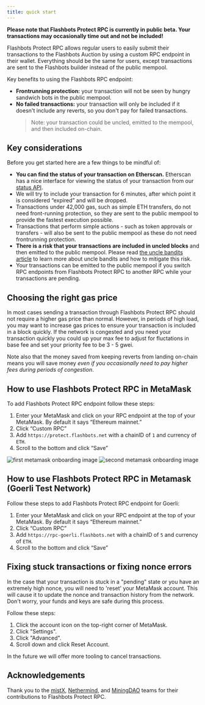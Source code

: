 ```yaml
---
title: quick start
---
```

**Please note that Flashbots Protect RPC is currently in public beta. Your transactions may occasionally time out and not be included!**

Flashbots Protect RPC allows regular users to easily submit their transactions to the Flashbots Auction by using a custom RPC endpoint in their wallet. Everything should be the same for users, except transactions are sent to the Flashbots builder instead of the public mempool.

Key benefits to using the Flashbots RPC endpoint:

- **Frontrunning protection:** your transaction will not be seen by hungry sandwich bots in the public mempool.
- **No failed transactions:** your transaction will only be included if it doesn't include any reverts, so you don't pay for failed transactions.
    > Note: your transaction could be uncled, emitted to the mempool, and then included on-chain.

## Key considerations

Before you get started here are a few things to be mindful of:

- **You can find the status of your transaction on Etherscan.** Etherscan has a nice interface for viewing the status of your transaction from our [status API](/flashbots-protect/rpc/status-api).
- We will try to include your transaction for 6 minutes, after which point it is considered “expired” and will be dropped.
- Transactions under 42,000 gas, such as simple ETH transfers, do not need front-running protection, so they are sent to the public mempool to provide the fastest execution possible.
- Transactions that perform simple actions - such as token approvals or transfers - will also be sent to the public mempool as these do not need frontrunning protection.
- **There is a risk that your transactions are included in uncled blocks** and then emitted to the public mempool. Please read [the uncle bandits article](/flashbots-protect/rpc/uncle-bandits) to learn more about uncle bandits and how to mitigate this risk.
- Your transactions can be emitted to the public mempool if you switch RPC endpoints from Flashbots Protect RPC to another RPC while your transactions are pending.

## Choosing the right gas price

In most cases sending a transaction through Flashbots Protect RPC should not require a higher gas price than normal. However, in periods of high load, you may want to increase gas prices to ensure your transaction is included in a block quickly. If the network is congested and you need your transaction quickly you could up your max fee to adjust for fluctations in base fee and set your priority fee to be 3 - 5 gwei.

Note also that the money saved from keeping reverts from landing on-chain means you will save money *even if you occasionally need to pay higher fees during periods of congestion*.

## How to use Flashbots Protect RPC in MetaMask

To add Flashbots Protect RPC endpoint follow these steps:

1. Enter your MetaMask and click on your RPC endpoint at the top of your MetaMask. By default it says “Ethereum mainnet.”
2. Click “Custom RPC”
3. Add `https://protect.flashbots.net` with a chainID of `1` and currency of `ETH`.
4. Scroll to the bottom and click “Save”

![first metamask onboarding image](/img/flashbotsRPC-metamask1.png)
![second metamask onboarding image](/img/flashbotsRPC-metamask2.png)

## How to use Flashbots Protect RPC in Metamask (Goerli Test Network)

Follow these steps to add Flashbots Protect RPC endpoint for Goerli:

1. Enter your MetaMask and click on your RPC endpoint at the top of your MetaMask. By default it says “Ethereum mainnet.”
2. Click “Custom RPC”
3. Add `https://rpc-goerli.flashbots.net` with a chainID of `5` and currency of `ETH`.
4. Scroll to the bottom and click “Save”

## Fixing stuck transactions or fixing nonce errors

In the case that your transaction is stuck in a "pending" state or you have an extremely high nonce, you will need to 'reset' your MetaMask account. This will cause it to update the nonce and transaction history from the network. Don't worry, your funds and keys are safe during this process.

Follow these steps:

1. Click the account icon on the top-right corner of MetaMask.
2. Click "Settings".
3. Click "Advanced".
4. Scroll down and click Reset Account.

In the future we will offer more tooling to cancel transactions.

## Acknowledgements

Thank you to the [mistX](https://mistx.io/), [Nethermind](https://nethermind.io/), and [MiningDAO](https://miningdao.io/) teams for their contributions to Flashbots Protect RPC.
